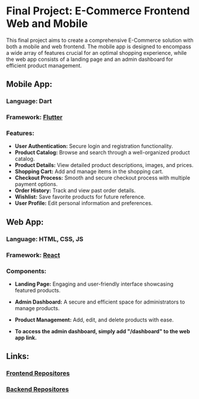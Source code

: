 # Final Project: E-Commerce Frontend Web and Mobile

This final project aims to create a comprehensive E-Commerce solution with both a mobile and web frontend. The mobile app is designed to encompass a wide array of features crucial for an optimal shopping experience, while the web app consists of a landing page and an admin dashboard for efficient product management.

## Mobile App:
### Language: Dart
### Framework: [Flutter](https://flutter.dev/)

### Features:

- **User Authentication:** Secure login and registration functionality.
- **Product Catalog:** Browse and search through a well-organized product catalog.
- **Product Details:** View detailed product descriptions, images, and prices.
- **Shopping Cart:** Add and manage items in the shopping cart.
- **Checkout Process:** Smooth and secure checkout process with multiple payment options.
- **Order History:** Track and view past order details.
- **Wishlist:** Save favorite products for future reference.
- **User Profile:** Edit personal information and preferences.

## Web App:
### Language: HTML, CSS, JS
### Framework: [React](https://react.dev/)

### Components:

- **Landing Page:** Engaging and user-friendly interface showcasing featured products.
- **Admin Dashboard:** A secure and efficient space for administrators to manage products.
- **Product Management:** Add, edit, and delete products with ease.

- **To access the admin dashboard, simply add "/dashboard" to the web app link.**

## Links:
### [Frontend Repositores](https://github.com/nyvee/frontend-project)
### [Backend Repositores](https://github.com/Ardikaas/backend-project)
